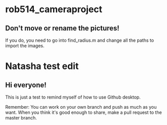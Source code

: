 # rob514_cameraproject

## Don't move or rename the pictures!

If you do, you need to go into find_radius.m and change all the paths to import the images. 

# Natasha test edit

## Hi everyone!

This is just a test to remind myself of how to use Github desktop.

Remember: You can work on your own branch and push as much as you want. When you
think it's good enough to share, make a pull request to the master branch.
